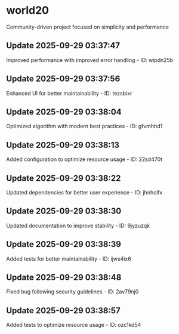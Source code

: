 # world20
Community-driven project focused on simplicity and performance

## Update 2025-09-29 03:37:47
Improved performance with improved error handling - ID: wipdn25b


## Update 2025-09-29 03:37:56
Enhanced UI for better maintainability - ID: tezsbixr


## Update 2025-09-29 03:38:04
Optimized algorithm with modern best practices - ID: gfvmhhd1


## Update 2025-09-29 03:38:13
Added configuration to optimize resource usage - ID: 22sd470t


## Update 2025-09-29 03:38:22
Updated dependencies for better user experience - ID: jhnhcifx


## Update 2025-09-29 03:38:30
Updated documentation to improve stability - ID: 9jyzuzqk


## Update 2025-09-29 03:38:39
Added tests for better maintainability - ID: ijws4ix6


## Update 2025-09-29 03:38:48
Fixed bug following security guidelines - ID: 2av79nj0


## Update 2025-09-29 03:38:57
Added tests to optimize resource usage - ID: ozc1kd54


